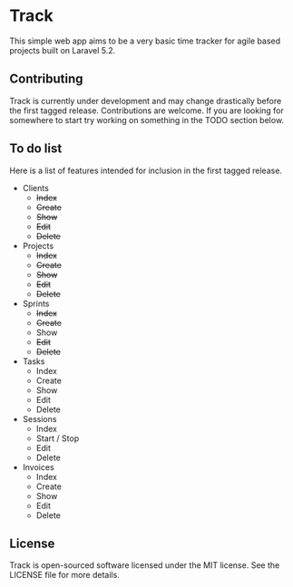 # Track

This simple web app aims to be a very basic time tracker for agile based projects built on Laravel 5.2.

## Contributing

Track is currently under development and may change drastically before the first tagged release. Contributions are welcome. If you are looking for somewhere to start try working on something in the TODO section below.

## To do list

Here is a list of features intended for inclusion in the first tagged release.

* Clients
  * ~~Index~~
  * ~~Create~~
  * ~~Show~~
  * ~~Edit~~
  * ~~Delete~~
* Projects
  * ~~Index~~
  * ~~Create~~
  * ~~Show~~
  * ~~Edit~~
  * ~~Delete~~
* Sprints
  * ~~Index~~
  * ~~Create~~
  * Show
  * ~~Edit~~
  * ~~Delete~~
* Tasks
  * Index
  * Create
  * Show
  * Edit
  * Delete
* Sessions
  * Index
  * Start / Stop
  * Edit
  * Delete
* Invoices
  * Index
  * Create
  * Show
  * Edit
  * Delete

## License

Track is open-sourced software licensed under the MIT license. See the LICENSE file for more details.
